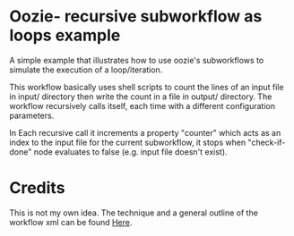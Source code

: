 # Oozie- recursive subworkflow as loops example

A simple example that illustrates how to use oozie's subworkflows to simulate the execution of a loop/iteration.

This workflow basically uses shell scripts to count the lines of an input file in input/ directory then write the count in a file in output/ directory.
The workflow recursively calls itself, each time with a different configuration parameters.

In Each recursive call it increments a property "counter" which acts as an index to the input file for the current subworkflow, it stops when "check-if-done" node evaluates to false (e.g. input file doesn't exist).

# Credits
This is not my own idea. The technique and a general outline of the workflow xml can be found <a href=http://www.helmutzechmann.com/2015/04/23/oozie-loops>Here</a>.
